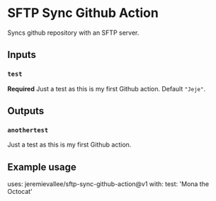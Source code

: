 # SFTP Sync Github Action

Syncs github repository with an SFTP server.

## Inputs

### `test`

**Required** Just a test as this is my first Github action. Default `"Jeje"`.

## Outputs

### `anothertest`

Just a test as this is my first Github action.

## Example usage

uses: jeremievallee/sftp-sync-github-action@v1
with:
  test: 'Mona the Octocat'
